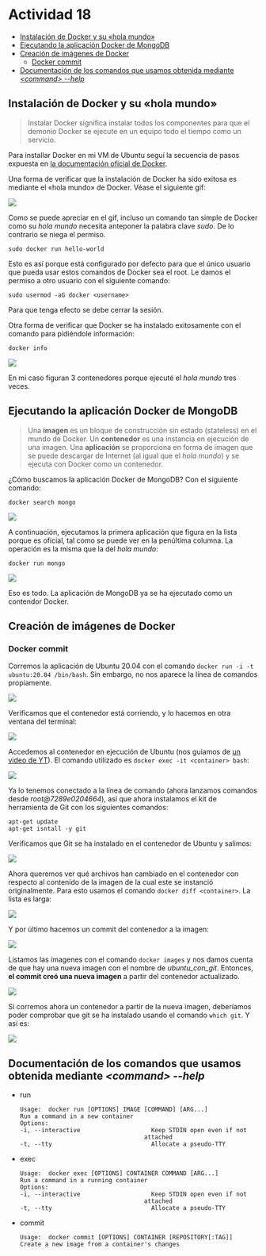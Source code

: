 # Actividad 18 <!-- omit in toc -->

- [Instalación de Docker y su «hola mundo»](#instalación-de-docker-y-su-hola-mundo)
- [Ejecutando la aplicación Docker de MongoDB](#ejecutando-la-aplicación-docker-de-mongodb)
- [Creación de imágenes de Docker](#creación-de-imágenes-de-docker)
  - [Docker commit](#docker-commit)
- [Documentación de los comandos que usamos obtenida mediante _\<command\> --help_](#documentación-de-los-comandos-que-usamos-obtenida-mediante-command---help)



## Instalación de Docker y su «hola mundo»

> Instalar Docker significa instalar todos los componentes para que el demonio Docker se ejecute en un equipo todo el tiempo como un servicio.

Para installar Docker en mi VM de Ubuntu seguí la secuencia de pasos expuesta en [la documentación oficial de Docker](https://docs.docker.com/engine/install/ubuntu/#set-up-the-repository).

Una forma de verificar que la instalación de Docker ha sido exitosa es mediante el «hola mundo» de Docker. Véase el siguiente gif:

![](imgs_n_gifs/DockerInstalled.gif)

Como se puede apreciar en el gif, incluso un comando tan simple de Docker como su _hola mundo_ necesita anteponer la palabra clave _sudo_. De lo contrario se niega el permiso.

```
sudo docker run hello-world
```

Esto es así porque está configurado por defecto para que el único usuario que pueda usar estos comandos de Docker sea el root. Le damos el permiso a otro usuario con el siguiente comando:

```
sudo usermod -aG docker <username>
```

Para que tenga efecto se debe cerrar la sesión.

Otra forma de verificar que Docker se ha instalado exitosamente con el comando para pidiéndole información:

```
docker info
``` 

![](imgs_n_gifs/2023-01-01-22-06-27.png)

En mi caso figuran 3 contenedores porque ejecuté el _hola mundo_ tres veces.

## Ejecutando la aplicación Docker de MongoDB

> Una **imagen** es un bloque de construcción sin estado (stateless) en el mundo de Docker. Un **contenedor** es una instancia en ejecución de una imagen. Una **aplicación** se proporciona en forma de imagen que se puede descargar de Internet (al igual que el _hola mundo_) y se  ejecuta con Docker como un contenedor.

¿Cómo buscamos la aplicación Docker de MongoDB? Con el siguiente comando:

```
docker search mongo
```
![](imgs_n_gifs/2023-01-01-23-43-23.png)

A continuación, ejecutamos la primera aplicación que figura en la lista porque es oficial, tal como se puede ver en la penúltima columna. La operación es la misma que la del _hola mundo_:

```
docker run mongo
```

![](imgs_n_gifs/2023-01-01-23-49-31.png)

Eso es todo. La aplicación de MongoDB ya se ha ejecutado como un contendor Docker.

## Creación de imágenes de Docker

### Docker commit

Corremos la aplicación de Ubuntu 20.04 con el comando `docker run -i -t ubuntu:20.04 /bin/bash`. Sin embargo, no nos aparece la línea de comandos propiamente.

![](imgs_n_gifs/2023-01-03-19-06-06.png)

Verificamos que el contenedor está corriendo, y lo hacemos en otra ventana del terminal:

![](imgs_n_gifs/2023-01-03-19-10-17.png)

Accedemos al contenedor en ejecución de Ubuntu (nos guiamos de [un video de YT](https://www.youtube.com/watch?v=qKXqSsvfpZw)). El comando utilizado es `docker exec -it <container> bash`:

![](imgs_n_gifs/2023-01-03-19-17-00.png)

Ya lo tenemos conectado a la línea de comando (ahora lanzamos comandos desde _root@7289e0204664_), así que ahora instalamos el kit de herramienta de Git con los siguientes comandos:

```
apt-get update
apt-get isntall -y git
```
Verificamos que Git se ha instalado en el contenedor de Ubuntu y salimos:

![](imgs_n_gifs/2023-01-03-19-31-57.png)

Ahora queremos ver qué archivos han cambiado en el contenedor con respecto al contenido de la imagen de la cual este se instanció originalmente. Para esto usamos el comando `docker diff <container>`. La lista es larga:

![](imgs_n_gifs/2023-01-03-19-42-31.png)

Y por último hacemos un commit del contenedor a la imagen:

![](imgs_n_gifs/2023-01-03-19-57-04.png)

Listamos las imagenes con el comando `docker images` y nos damos cuenta de que hay una nueva imagen con el nombre de _ubuntu_con_git_. Entonces, **el commit creó una nueva imagen** a partir del contenedor actualizado.

![](imgs_n_gifs/2023-01-03-21-30-49.png)

Si corremos ahora un contenedor a partir de la nueva imagen, deberíamos poder comprobar que git se ha instalado usando el comando `which git`. Y así es:

![](imgs_n_gifs/2023-01-03-21-46-34.png)












## Documentación de los comandos que usamos obtenida mediante _\<command> --help_
  * run
    ```
    Usage:  docker run [OPTIONS] IMAGE [COMMAND] [ARG...]
    Run a command in a new container
    Options:
    -i, --interactive                    Keep STDIN open even if not
                                       attached      
    -t, --tty                            Allocate a pseudo-TTY  
    ```
  * exec
    ```
    Usage:  docker exec [OPTIONS] CONTAINER COMMAND [ARG...]
    Run a command in a running container
    Options:
    -i, --interactive                    Keep STDIN open even if not
                                       attached
    -t, --tty                            Allocate a pseudo-TTY    
    ```
  * commit
    ```
    Usage:  docker commit [OPTIONS] CONTAINER [REPOSITORY[:TAG]]
    Create a new image from a container's changes
    ```

